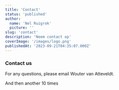 ```yaml
---
title: 'Contact'
status: 'published'
author:
  name: 'Nel Ruigrok'
  picture: ''
slug: 'contact'
description: 'Neem contact op'
coverImage: '/images/logo.png'
publishedAt: '2023-09-21T04:35:07.000Z'
---
```


### Contact us

For any questions, please email Wouter van Atteveldt.

And then another 10 times<br>

